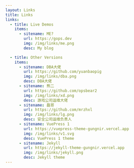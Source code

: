 ```yaml
---
layout: Links
title: Links
links:
  - title: Live Demos
    items:
      - sitename: ME?
        url: https://gops.dev
        img: /img/links/me.png
        desc: My blog

  - title: Other Versions
    items:
      - sitename: DBA大佬
        url: https://github.com/yuanbaopig
        img: /img/links/dba.png
        desc: DBA大佬
      - sitename: 熊二
        url: https://github.com/opsbear2
        img: /img/links/xd.png
        desc: 游戏公司运维大佬
      - sitename: 磊哥
        url: https://github.com/mrzhxl
        img: /img/links/lg.png
        desc: 安全公司运维负责人
      - sitename: VuePress 1
        url: https://vuepress-theme-gungnir.vercel.app
        img: /img/links/v1.svg
        desc: VuePress 1 theme
      - sitename: Jekyll
        url: https://jekyll-theme-gungnir.vercel.app
        img: /img/links/jekyll.png
        desc: Jekyll theme
---
```

